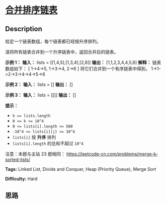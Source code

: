 # [合并排序链表][title]

## Description

给定一个链表数组，每个链表都已经按升序排列。

请将所有链表合并到一个升序链表中，返回合并后的链表。



**示例 1：**
            **输入：** lists = [[1,4,5],[1,3,4],[2,6]]    **输出：** [1,1,2,3,4,4,5,6]    **解释：** 链表数组如下：    [      1->4->5,      1->3->4,      2->6    ]    将它们合并到一个有序链表中得到。    1->1->2->3->4->4->5->6    

**示例 2：**
            **输入：** lists = []    **输出：** []    

**示例 3：**
            **输入：** lists = [[]]    **输出：** []    



**提示：**

  * `k == lists.length`
  * `0 <= k <= 10^4`
  * `0 <= lists[i].length <= 500`
  * `-10^4 <= lists[i][j] <= 10^4`
  * `lists[i]` 按 **升序** 排列
  * `lists[i].length` 的总和不超过 `10^4`



注意：本题与主站 23 题相同： <https://leetcode-cn.com/problems/merge-k-sorted-lists/>


**Tags:** Linked List, Divide and Conquer, Heap (Priority Queue), Merge Sort

**Difficulty:** Hard

## 思路

[title]: https://leetcode-cn.com/problems/vvXgSW
